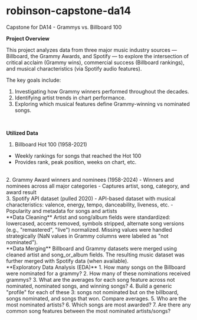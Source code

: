 # robinson-capstone-da14
Capstone for DA14 - Grammys vs. Billboard 100

**Project Overview**

This project analyzes data from three major music industry sources — Billboard, the Grammy Awards, and Spotify — to explore the intersection of critical acclaim (Grammy wins), commercial success (Billboard rankings), and musical characteristics (via Spotify audio features).

The key goals include:

1. Investigating how Grammy winners performed throughout the decades.
2. Identifying artist trends in chart performance.
3. Exploring which musical features define Grammy-winning vs nominated songs.
<br/>

**Utilized Data**

1. Billboard Hot 100 (1958-2021)
- Weekly rankings for songs that reached the Hot 100
- Provides rank, peak position, weeks on chart, etc.
<br/>
2. Grammy Award winners and nominees (1958-2024)
- Winners and nominees across all major categories
- Captures artist, song, category, and award result
<br/>
3. Spotify API dataset (pulled 2020)
- API-based dataset with musical characteristics:
valence, energy, tempo, danceability, liveness, etc.
- Popularity and metadata for songs and artists
<br/>
**Data Cleaning**
Artist and song/album fields were standardized: lowercased, accents removed, symbols stripped, alternate song versions (e.g., "remastered", "live") normalized. Missing values were handled strategically (NaN values in Grammy columns were labeled as "not nominated").
<br/>
**Data Merging**
Billboard and Grammy datasets were merged using cleaned artist and song_or_album fields. The resulting music dataset was further merged with Spotify data (when available).
<br/>
**Exploratory Data Analysis (EDA)**
1. How many songs on the Billboard were nominated for a grammy?
2. How many of these nominations received grammys?
3. What are the averages for each song feature across not nominated, nominated songs, and winning songs?
4. Build a generic "profile" for each of these 3: songs not nominated but on the billboard, songs nominated, and songs that won. Compare averages.
5. Who are the most nominated artists?
6. Which songs are most awarded?
7. Are there any common song features between the most nominated artists/songs?
